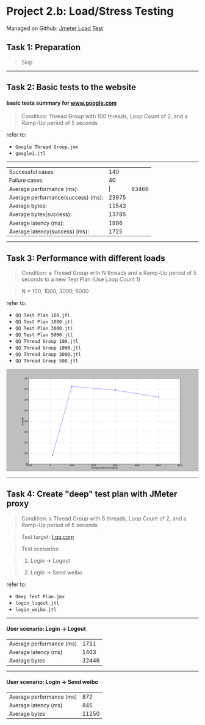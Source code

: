 # Project 2.b:  Load/Stress Testing

Managed on Github: [Jmeter Load Test](https://github.com/Lhfcws/Jmeter_Load_Test)

## Task 1: Preparation
> Skip

***

## Task 2: Basic tests to the website

#### basic tests summary for www.google.com
> Condition: Thread Group with 100 threads, Loop Count of 2, and a Ramp-Up period of 5 seconds

refer to: 

+ `Google Thread Group.jmx`
+ `google1.jtl`

***
<table>
<tr><td>Successful cases: </td>  <td> 140</td></tr>
<tr><td>Failure cases: </td>  <td> 40</td></tr>
<tr><td>Average performance (ms): </td><td>|</td> <td> 93466</td></tr>
<tr><td>Average performance(success) (ms): </td>  <td> 23975</td></tr>
<tr><td>Average bytes: </td>  <td> 11543</td></tr>
<tr><td>Average bytes(success): </td>  <td> 13785</td></tr>
<tr><td>Average latency (ms): </td>  <td> 1996</td></tr>
<tr><td>Average latency(success) (ms): </td>  <td> 1725</td></tr>
</table>

***

## Task 3: Performance with different loads

> Condition: a Thread Group with N threads and a Ramp-Up period of 5 seconds to a new Test Plan (Use Loop Count 1)

> N = 100, 1000, 3000, 5000

refer to: 

+ `QQ Test Plan 100.jtl`
+ `QQ Test Plan 1000.jtl`
+ `QQ Test Plan 3000.jtl`
+ `QQ Test Plan 5000.jtl`
+ `QQ Thread Group 100.jtl`
+ `QQ Thread Group 1000.jtl`
+ `QQ Thread Group 3000.jtl`
+ `QQ Thread Group 500.jtl`

![Alt plot graph of different loads](plot.png)

***

## Task 4: Create "deep" test plan with JMeter proxy
> Condition: a Thread Group with 5 threads, Loop Count of 2, and a Ramp-Up period of 5 seconds

> Test target: [t.qq.com](http://t.qq.com)

> Test scenarios: 

> 1. Login -> Logout

> 2. Login -> Send weibo

refer to:

+ `Deep Test Plan.jmx`
+ `login_logout.jtl`
+ `login_weibo.jtl`


***
#### User scenario: Login -> Logout

<table>
<tr><td>Average performance (ms)</td><td>1711</td></tr>
<tr><td>Average latency (ms)</td><td>1463</td></tr>
<tr><td>Average bytes</td><td>32446</td></tr>
</table>

***

#### User scenario: Login -> Send weibo

<table>
<tr><td>Average performance (ms)</td><td>872</td></tr>
<tr><td>Average latency (ms)</td><td>845</td></tr>
<tr><td>Average bytes</td><td>11250</td></tr>
</table>
